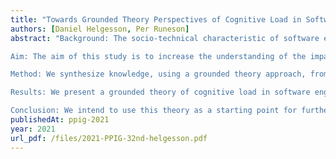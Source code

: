 ```yaml
---
title: "Towards Grounded Theory Perspectives of Cognitive Load in Software Engineering"
authors: [Daniel Helgesson, Per Runeson]
abstract: "Background: The socio-technical characteristic of software engineering is acknowledged by many, while the technical side still dominates research. As software engineering is a human-intensive activity, the cognitive side of software engineering needs more exploration when trying to improve its efficiency.

Aim: The aim of this study is to increase the understanding of the impact of cognitive load in software engineering. Our ultimate goal is to theorize the knowledge and thereby reveal opportunities to make software engineering more efficient for companies and compelling for the developers to engage in.

Method: We synthesize knowledge, using a grounded theory approach, from our empirical observations and literature on cognitive load in software engineering, using cognitive load theory as a stepping stone and theoretical filter.

Results: We present a grounded theory of cognitive load in software engineering, emerging from the analysis, which classifies cognitive load drivers into eight perspectives – task, environment, information, tool, communication, interruption, structure and temporal – each of which is further detailed.

Conclusion: We intend to use this theory as a starting point for further generation of theory to be used in the design of software engineering tools, methods and organizational structures to improve efficiency and developer satisfaction by reducing the cognitive load."
publishedAt: ppig-2021
year: 2021
url_pdf: /files/2021-PPIG-32nd-helgesson.pdf
---
```

